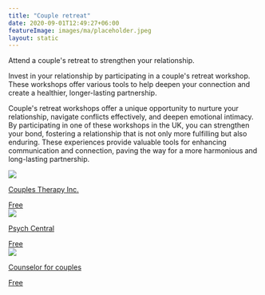 ```yaml
---
title: "Couple retreat"
date: 2020-09-01T12:49:27+06:00
featureImage: images/ma/placeholder.jpeg
layout: static
---
```


Attend a couple's retreat to strengthen your relationship.

Invest in your relationship by participating in a couple's retreat workshop. These workshops offer various tools to help deepen your connection and create a healthier, longer-lasting partnership.

Couple's retreat workshops offer a unique opportunity to nurture your relationship, navigate conflicts effectively, and deepen emotional intimacy. By participating in one of these workshops in the UK, you can strengthen your bond, fostering a relationship that is not only more fulfilling but also enduring. These experiences provide valuable tools for enhancing communication and connection, paving the way for a more harmonious and long-lasting partnership.

<a class="ma-link" href="https://www.couplestherapyinc.com/couples-retreat-uk/"><div class="ma-card ma-card-Community"><div class="ma-icon"><img src ="/images/Icon-check - community - opacity.svg"/></div><div class="ma-name"><p>Couples Therapy Inc.</p></div><div class="ma-paid-text"><span>Free</span></div></div></a><a class="ma-link" href="https://psychcentral.com/blog/what-is-a-couples-retreat-and-why-should-you-plan-one#1"><div class="ma-card ma-card-Community"><div class="ma-icon"><img src ="/images/Icon-check - community - opacity.svg"/></div><div class="ma-name"><p>Psych Central</p></div><div class="ma-paid-text"><span>Free</span></div></div></a><a class="ma-link" href="https://counselorforcouples.com/the-benefits-of-an-intensive-couples-retreat/"><div class="ma-card ma-card-Community"><div class="ma-icon"><img src ="/images/Icon-check - community - opacity.svg"/></div><div class="ma-name"><p>Counselor for couples</p></div><div class="ma-paid-text"><span>Free</span></div></div></a>  

<br/><br/>






